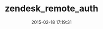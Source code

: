 ---
layout: post
title:  "zendesk_remote_auth"
repo:   "viewbook/zendesk_remote_auth"
date:   2015-02-18 17:19:31
gemurl: https://github.com/viewbook/zendesk_remote_auth
---